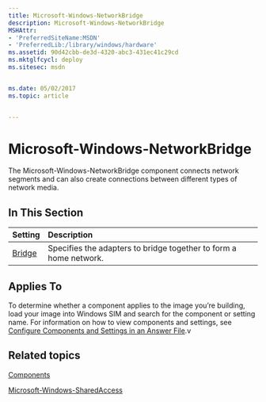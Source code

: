 ```yaml
---
title: Microsoft-Windows-NetworkBridge
description: Microsoft-Windows-NetworkBridge
MSHAttr:
- 'PreferredSiteName:MSDN'
- 'PreferredLib:/library/windows/hardware'
ms.assetid: 90d42cbb-de3d-4320-abc3-431ec41c29cd
ms.mktglfcycl: deploy
ms.sitesec: msdn


ms.date: 05/02/2017
ms.topic: article


---
```

# Microsoft-Windows-NetworkBridge

The Microsoft-Windows-NetworkBridge component connects network segments and can also create connections between different types of network media.

## In This Section

| Setting                 | Description                                                                           |
|:------------------------|:--------------------------------------------------------------------------------------|
| [Bridge](microsoft-windows-networkbridge-bridge.md) | Specifies the adapters to bridge together to form a home network. |

## Applies To

To determine whether a component applies to the image you’re building, load your image into Windows SIM and search for the component or setting name. For information on how to view components and settings, see [Configure Components and Settings in an Answer File](https://docs.microsoft.com/en-us/windows-hardware/customize/desktop/wsim/configure-components-and-settings-in-an-answer-file).v

## Related topics

[Components](components-b-unattend.md)

[Microsoft-Windows-SharedAccess](microsoft-windows-sharedaccess.md)
